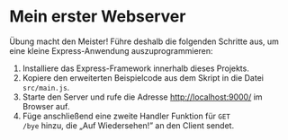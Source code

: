 Mein erster Webserver
=====================

Übung macht den Meister! Führe deshalb die folgenden Schritte aus, um eine kleine
Express-Anwendung auszuprogrammieren:

1. Installiere das Express-Framework innerhalb dieses Projekts.
1. Kopiere den erweiterten Beispielcode aus dem Skript in die Datei `src/main.js`.
1. Starte den Server und rufe die Adresse <a href="http://localhost:9000/" target="_blank">http://localhost:9000/</a> im Browser auf.
1. Füge anschließend eine zweite Handler Funktion für <code>GET /bye</code> hinzu, die „Auf Wiedersehen!” an den Client sendet.